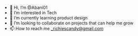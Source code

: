 - 👋 Hi, I’m @Abani01
- 👀 I’m interested in Tech
- 🌱 I’m currently learning product design
- 💞️ I’m looking to collaborate on projects that can help me grow
- 📫 How to reach me _richiescandy@gmail.com

<!---
Abani01/Abani01 is a ✨ special ✨ repository because its `README.md` (this file) appears on your GitHub profile.
You can click the Preview link to take a look at your changes.
--->


